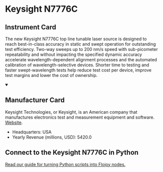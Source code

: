
# Keysight N7776C

## Instrument Card

The new Keysight N7776C top line tunable laser source is designed to reach best-in-class accuracy in static and swept operation for outstanding test efficiency. Two-way sweeps up to 200 nm/s speed with sub-picometer repeatability and without impacting the specified dynamic accuracy accelerate wavelength-dependent alignment processes and the automated calibration of wavelength-selective devices. Shorter time to testing and faster swept-wavelength tests help reduce test cost per device, improve test margins and lower the cost of ownership.

<details open>
<summary><h2>Manufacturer Card</h2></summary>

Keysight Technologies, or Keysight, is an American company that manufactures electronics test and measurement equipment and software. <a href="https://www.keysight.com/us/en/home.html">Website</a>.

<ul>
  <li>Headquarters: USA</li>
  <li>Yearly Revenue (millions, USD): 5420.0</li>
</ul>
</details>

## Connect to the Keysight N7776C in Python

[Read our guide for turning Python scripts into Flojoy nodes.](https://docs.flojoy.ai/custom-nodes/creating-custom-node/)


